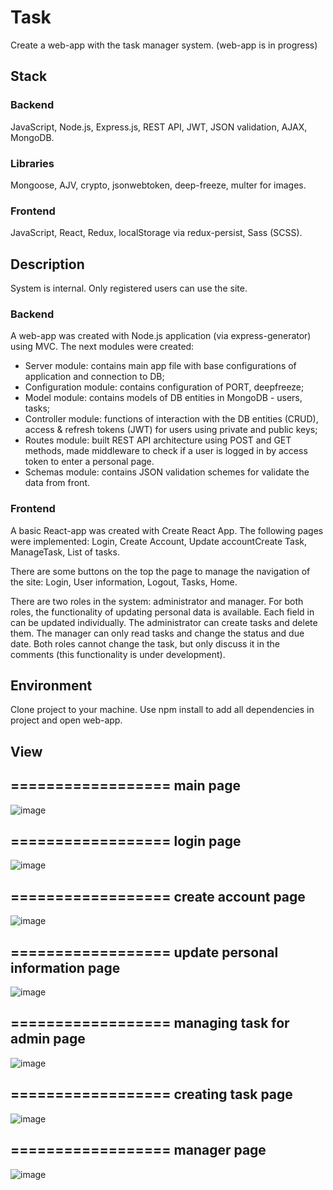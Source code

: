 # Task
Create a web-app with the task manager system.
(web-app is in progress)

## Stack
### Backend
JavaScript, Node.js, Express.js, REST API, JWT, JSON validation, AJAX, MongoDB.
### Libraries
Mongoose, AJV, crypto, jsonwebtoken, deep-freeze, multer for images.
### Frontend
JavaScript, React, Redux, localStorage via redux-persist, Sass (SCSS).

## Description
System is internal. Only registered users can use the site. 

### Backend
A web-app was created with Node.js application (via express-generator) using MVC. The next modules were created:
-	Server module: contains main app file with base configurations of application and connection to DB;
-	Configuration module: contains configuration of PORT, deepfreeze;
-	Model module: contains models of DB entities in MongoDB - users, tasks;
-	Controller module: functions of interaction with the DB entities (CRUD), access & refresh tokens (JWT) for users using private and public keys;
-	Routes module: built REST API architecture using POST and GET methods, made middleware to check if a user is logged in by access token to enter a personal page.
-	Schemas module: contains JSON validation schemes for validate the data from front.


### Frontend
A basic React-app was created with Create React App. The following pages were implemented:
Login, Create Account, Update accountCreate Task, ManageTask, List of tasks.

There are some buttons on the top the page to manage the navigation of the site: Login, User information, Logout, Tasks, Home.

There are two roles in the system: administrator and manager.
For both roles, the functionality of updating personal data is available. Each field in can be updated individually.
The administrator can create tasks and delete them. The manager can only read tasks and change the status and due date.
Both roles cannot change the task, but only discuss it in the comments (this functionality is under development).

## Environment
Clone project to your machine. Use npm install to add all dependencies in project and open web-app.

## View

## ================== main page
![image](https://user-images.githubusercontent.com/46706194/177044944-ea481390-d34e-4614-b73a-0449f525e17a.png)

## ================== login page
![image](https://user-images.githubusercontent.com/46706194/177044972-8ed7454d-0689-41ef-aa1f-2840ca120f10.png)

## ================== create account page
![image](https://user-images.githubusercontent.com/46706194/177044992-ce3ec377-21d3-4ed9-b6db-a200994c8641.png)

## ================== update personal information page
![image](https://user-images.githubusercontent.com/46706194/177045023-dba72524-a37b-4764-9df1-570bda6631b3.png)

## ================== managing task for admin page
![image](https://user-images.githubusercontent.com/46706194/177045047-8550e29f-b1b6-428c-80f6-57a085fa8ac8.png)

## ================== creating task page
![image](https://user-images.githubusercontent.com/46706194/177045065-eaba7045-601b-4d0d-8bb6-57bf66985629.png)

## ================== manager page
![image](https://user-images.githubusercontent.com/46706194/177045100-12b27b1b-f227-41a2-a6be-279f58df14ba.png)



